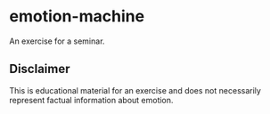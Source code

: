 # emotion-machine
An exercise for a seminar.
## Disclaimer
This is educational material for an exercise and does not necessarily represent factual information about emotion.
